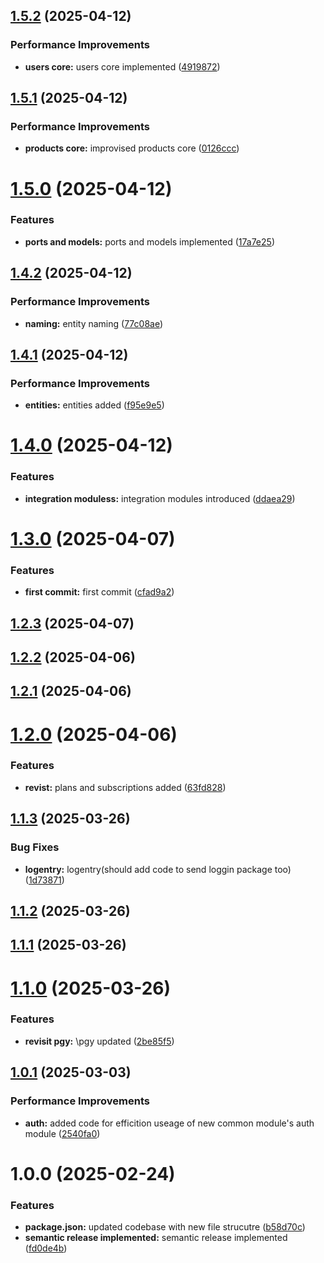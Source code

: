 ## [1.5.2](https://github.com/leocodeio-njs/njs-pgy/compare/v1.5.1...v1.5.2) (2025-04-12)


### Performance Improvements

* **users  core:** users  core implemented ([4919872](https://github.com/leocodeio-njs/njs-pgy/commit/4919872f30b94b6b9200dd977295982deccc33c7))

## [1.5.1](https://github.com/leocodeio-njs/njs-pgy/compare/v1.5.0...v1.5.1) (2025-04-12)


### Performance Improvements

* **products core:** improvised products core ([0126ccc](https://github.com/leocodeio-njs/njs-pgy/commit/0126cccd4badb6da323126d3da23dc5dc95b092b))

# [1.5.0](https://github.com/leocodeio-njs/njs-pgy/compare/v1.4.2...v1.5.0) (2025-04-12)


### Features

* **ports and models:** ports and models implemented ([17a7e25](https://github.com/leocodeio-njs/njs-pgy/commit/17a7e255253cd9f9750f7933f898153e48e20656))

## [1.4.2](https://github.com/leocodeio-njs/njs-pgy/compare/v1.4.1...v1.4.2) (2025-04-12)


### Performance Improvements

* **naming:** entity naming ([77c08ae](https://github.com/leocodeio-njs/njs-pgy/commit/77c08ae4538ff9eeca9814876a0f7ee6d7aee077))

## [1.4.1](https://github.com/leocodeio-njs/njs-pgy/compare/v1.4.0...v1.4.1) (2025-04-12)


### Performance Improvements

* **entities:** entities added ([f95e9e5](https://github.com/leocodeio-njs/njs-pgy/commit/f95e9e59ab8af43cdf54a0ec9c3d32bfb5b1278e))

# [1.4.0](https://github.com/leocodeio-njs/njs-pgy/compare/v1.3.0...v1.4.0) (2025-04-12)


### Features

* **integration moduless:** integration modules introduced ([ddaea29](https://github.com/leocodeio-njs/njs-pgy/commit/ddaea29b277a823559872ee2b83693a6deaf2b5b))

# [1.3.0](https://github.com/leocodeio-njs/njs-pgy/compare/v1.2.3...v1.3.0) (2025-04-07)


### Features

* **first commit:** first commit ([cfad9a2](https://github.com/leocodeio-njs/njs-pgy/commit/cfad9a2ec396e5d1adf9d13da3890d53781ea097))

## [1.2.3](https://github.com/leocodeio-njs/njs-pgy/compare/v1.2.2...v1.2.3) (2025-04-07)

## [1.2.2](https://github.com/leocodeio-njs/njs-pgy/compare/v1.2.1...v1.2.2) (2025-04-06)

## [1.2.1](https://github.com/leocodeio-njs/njs-pgy/compare/v1.2.0...v1.2.1) (2025-04-06)

# [1.2.0](https://github.com/leocodeio-njs/njs-pgy/compare/v1.1.3...v1.2.0) (2025-04-06)

### Features

- **revist:** plans and subscriptions added ([63fd828](https://github.com/leocodeio-njs/njs-pgy/commit/63fd82832faed3f44797d6397a46aa161d115626))

## [1.1.3](https://github.com/leocodeio-njs/njs-pgy/compare/v1.1.2...v1.1.3) (2025-03-26)

### Bug Fixes

- **logentry:** logentry(should add code to send loggin package too) ([1d73871](https://github.com/leocodeio-njs/njs-pgy/commit/1d738712047bc91b2b19ef1be5ef7a36b00f169c))

## [1.1.2](https://github.com/leocodeio-njs/njs-pgy/compare/v1.1.1...v1.1.2) (2025-03-26)

## [1.1.1](https://github.com/leocodeio-njs/njs-pgy/compare/v1.1.0...v1.1.1) (2025-03-26)

# [1.1.0](https://github.com/leocodeio-njs/njs-pgy/compare/v1.0.0...v1.1.0) (2025-03-26)

### Features

- **revisit pgy:** \pgy updated ([2be85f5](https://github.com/leocodeio-njs/njs-pgy/commit/2be85f5e780aa1ee84082b8fc1d07d61bfce6f82))

## [1.0.1](https://github-work/NAPL-Everest/pgy/compare/v1.0.0...v1.0.1) (2025-03-03)

### Performance Improvements

- **auth:** added code for efficition useage of new common module's auth module ([2540fa0](https://github-work/NAPL-Everest/pgy/commit/2540fa00820b09beb4a07c6269f07bdc5b30c28d))

# 1.0.0 (2025-02-24)

### Features

- **package.json:** updated codebase with new file strucutre ([b58d70c](https://github-work/NAPL-Everest/pgy/commit/b58d70c166a92e01b2c9ff8943b260292f338450))
- **semantic release implemented:** semantic release implemented ([fd0de4b](https://github-work/NAPL-Everest/pgy/commit/fd0de4b55a78c1cc6f8550c27dc22a91dcab4390))
